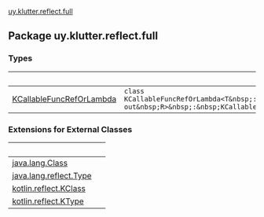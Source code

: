 [uy.klutter.reflect.full](.)


## Package uy.klutter.reflect.full

### Types

|&nbsp;|&nbsp;|
|---|---|
| [KCallableFuncRefOrLambda](-k-callable-func-ref-or-lambda/index.md) | `class KCallableFuncRefOrLambda<T&nbsp;:&nbsp;Function<R>, out&nbsp;R>&nbsp;:&nbsp;KCallable<R>` |

### Extensions for External Classes

|&nbsp;|&nbsp;|
|---|---|
| [java.lang.Class](java.lang.-class/index.md) |  |
| [java.lang.reflect.Type](java.lang.reflect.-type/index.md) |  |
| [kotlin.reflect.KClass](kotlin.reflect.-k-class/index.md) |  |
| [kotlin.reflect.KType](kotlin.reflect.-k-type/index.md) |  |
